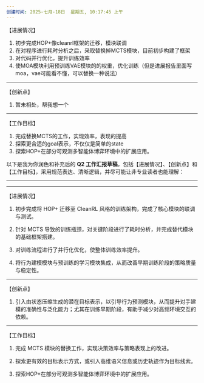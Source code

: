 ```yaml
---
创建时间: 2025-七月-18日  星期五, 10:17:45 上午
---
```

【进展情况】


1. 初步完成HOP+像cleanrl框架的迁移，模块联调
2. 在对程序进行耗时分析之后，采取替换掉MCTS模块，目前初步构建了框架
3. 对代码并行优化，提升训练效率
4. 使MOA模块利用预训练VAE模块的的权重，优化训练（但是进展报告里面写moa，vae可能看不懂，可以替换一种说法）



---


 【创新点】


1. 暂未相处，帮我想一个
---

 【工作目标】

1. 完成替换MCTS的工作，实现效率，表现的提高
2. 探索更合适的goal表示，不仅仅是简单的state
3. 探索HOP+在部分可观测多智能体博弈环境中的扩展应用。




以下是我为你润色和补充后的 **Q2 工作汇报草稿**，包括【进展情况】、【创新点】和【工作目标】，采用规范表达、清晰逻辑，并尽可能让非专业读者也能理解：

---
---


【进展情况】

1. 初步完成将 HOP+ 迁移至 CleanRL 风格的训练架构，完成了核心模块的联调与测试。

2. 针对 MCTS 导致的训练瓶颈，对关键阶段进行了耗时分析，并完成替代模块的基础框架搭建。

3. 对训练流程进行了并行化优化，使整体训练效率提升。

4. 将行为建模模块与预训练的学习模块集成，从而改善早期训练阶段的策略质量与稳定性。

---

【创新点】

1. 引入由状态压缩生成的潜在目标表示，以引导行为预测模块，从而提升对手建模的准确性与泛化能力；尤其在训练早期阶段，有助于减少对高频环境交互的依赖。

---

【工作目标】

1. 完成 MCTS 模块的替换工作，实现决策效率与策略表现上的改进。

2. 探索更有效的目标表示方式，或引入高维语义信息或历史轨迹作为目标线索。

3. 探索HOP+在部分可观测多智能体博弈环境中的扩展应用。

